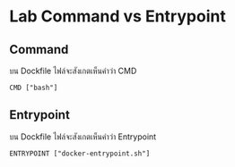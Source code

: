 # Lab Command vs Entrypoint

## Command 
บน Dockfile ไฟล์​จะสังเกตเห็นคำว่า CMD
```
CMD ["bash"]
```
## Entrypoint
บน Dockfile ไฟล์​จะสังเกตเห็นคำว่า Entrypoint
```
ENTRYPOINT ["docker-entrypoint.sh"]
```
